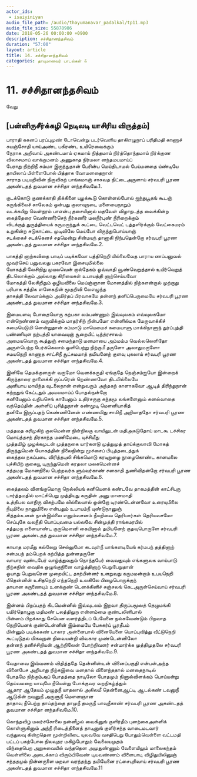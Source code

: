 ```yaml
---
actor_ids:
 - isaiyiniyan
audio_file_path: /audio/thayumanavar_padalkal/tp11.mp3
audio_file_size: 55878986
date: 2018-05-26 00:00:00 +0900
description: சச்சிதானந்தசிவம்  
duration: "57:00"
layout: article
title: 14. சச்சிதானந்தசிவம்  
categories: தாயுமானவர் பாடல்கள் ௧
---
```


# 11. சச்சிதானந்தசிவம்  
வேறு   
## [பன்னிருசீர்க்கழி நெடிலடி யாசிரிய விருத்தம்]  
  
பாராதி ககனப் பரப்புமுண் டோவென்று படர்வெளிய தாகிஎழுநாப் பரிதிமதி காணாச் சுயஞ்சோதி யாய்அண்ட பகிரண்ட உயிரெவைக்கும்  
நேராக அறிவாய் அகண்டமாய் ஏகமாய் நித்தமாய் நிர்த்தொந்தமாய் நிர்க்குண விலாசமாய் வாக்குமனம் அணுகாத நிர்மலா னந்தமயமாய்ப்  
பேராது நிற்றிநீ சும்மா இருந்துதான் பேரின்ப மெய்திடாமல் பேய்மனதை ய்ண்டியே தாயிலாப் பிள்ளைபோல் பித்தாக வோமனதைநான்  
சாராத படியறிவின் நிருவிகற் பாங்கமாஞ் சாசுவத நிட்டைஅருளாய் சர்வபரி பூரண அகண்டதத் துவமான சச்சிதா னந்தசிவமே.1.  
  
குடக்கொடு குணக்காதி திக்கினை யுழக்கூடு கொள்ளல்போல் ஐந்துபூதங் கூடஞ் சுருங்கிலைச் சாலேகம் ஒன்பது குலாவுநடை மனையைநாறும்  
வடக்கயிறு வெள்நரம் பாஎன்பு தசையினால் மதவேள் விழாநடத்த வைக்கின்ற கைத்தேரை வெண்ணீர்செந் நீர்கணீர் மலநீர்புண் நீரிறைக்கும்  
விடக்குத் துருத்தியைக் கருமருந்துக் கூட்டை வெட்டவெட் டத்தளிர்க்கும் வேட்கைமரம் உறுகின்ற சுடுகாட்டை முடிவிலே மெய்போ லிருந்துபொய்யாஞ்  
சடக்கைச் சடக்கெனச் சதமென்று சின்மயந் தானாகி நிற்பதென்றோ சர்வபரி பூரண அகண்டதத் துவமான சச்சிதா னந்தசிவமே.2.  
  
பாகத்தி னாற்கவிதை பாடிப் படிக்கவோ பத்திநெறி யில்லைவேத பாராய ணப்பனுவல் மூவர்செய் பனுவலது பகரவோ இசையுமில்லை  
யோகத்தி லேசிறிது முயலவென் றால்தேகம் ஒவ்வாதி வூண்வெறுத்தால் உயிர்வெறுத் திடலொக்கும் அல்லாது கிரியைகள் உபாயத்தி னாற்செய்யவோ  
மோகத்தி லேசிறிதும் ஒழியவிலை மெய்ஞ்ஞான மோனத்தில் நிற்கஎன்றால் முற்றாது பரிபாக சத்திக ளனேகநின் மூதறிவி லேஎழுந்த  
தாகத்தி லேவாய்க்கும் அமிர்தப் பிரவாகமே தன்னந் தனிப்பெருமையே சர்வபரி பூரண அகண்டதத் துவமான சச்சிதா னந்தசிவமே.3.  
  
இமையளவு போதையொரு கற்பகா லம்பண்ணும் இவ்வுலகம் எவ்வுலகமோ என்றெண்ணம் வருவிக்கும் மாதர்சிற் றின்பமோ என்னில்மக மேருவாக்கிச்  
சுமையெடுமி னென்றுதான் சும்மாடு மாயெமைச் சுமையாளு மாக்கிநாளுந் துர்ப்புத்தி பண்ணியுள நற்புத்தி யாவையுஞ் சூறையிட் டிந்த்ரசாலம்  
அமையவொரு கூத்துஞ் சமைந்தாடு மனமாயை அம்மம்ம வெல்லலெளிதோ அருள்பெற்ற பேர்க்கெலாம் ஒளிபெற்று நிற்குமீ தருளோ அலாதுமருளோ  
சமயநெறி காணாத சாட்சிநீ சூட்சுமமாத் தமியனேற் குளவு புகலாய் சர்வபரி பூரண அகண்டதத் துவமான சச்சிதா னந்தசிவமே.4.  
  
இனியே தெமக்குனருள் வருமோ வெனக்கருதி ஏங்குதே நெஞ்சம்ஐயோ இன்றைக் கிருந்தாரை நாளைக்கி ருப்பரென் றெண்ணவோ திடமில்லையே  
அனியாய மாயிந்த வுடலைநான் என்றுவரும் அந்தகற் காளாகவோ ஆடித் திரிந்துநான் கற்றதுங் கேட்டதும் அவலமாய்ப் போதல்நன்றோ  
கனியேனும் வறியசெங் காயேனும் உதிர்சருகு கந்தமூ லங்களேனும் கனல்வாதை வந்தெய்தின் அள்ளிப் புசித்துநான் கண்மூடி மௌனியாகித்  
தனியே இருப்பதற் கெண்ணினேன் எண்ணமிது சாமிநீ அறியாததோ சர்வபரி பூரண அகண்டதத் துவமான சச்சிதா னந்தசிவமே.5.  
  
மத்தமத கரிமுகிற் குலமென்ன நின்றிலகு வாயிலுடன் மதிஅகடுதோய் மாடகூ டச்சிகர மொய்த்தசந் திரகாந்த மணிமேடை யுச்சிமீது  
முத்தமிழ் முழக்கமுடன் முத்தநகை யார்களடு முத்துமுத் தாய்க்குலாவி மோகத் திருந்துமென் யோகத்தின் நிலைநின்று மூச்சைப் பிடித்தடைத்துக்  
கைத்தல நகப்படை விரித்தபுலி சிங்கமொடு கரடிநுழை நூழைகொண்ட கானமலை யுச்சியிற் குகையூ டிருந்துமென் கரதலா மலகமென்னச்  
சத்தமற மோனநிலை பெற்றவர்க ளுய்வர்காண் சனகாதி துணிவிதன்றோ சர்வபரி பூரண அகண்டதத் துவமான சச்சிதா னந்தசிவமே.6.  
  
கைத்தலம் விளங்குமொரு நெல்லியங் கனியெனக் கண்டவே தாகமத்தின் காட்சிபுரு டார்த்தமதில் மாட்சிபெறு முத்தியது கருதின் அனு மானமாதி  
உத்திபல வாநிரு விகற்பமே லில்லையால் ஒன்றோ டிரண்டென்னவோ உரையுமிலை நீயுமிலை நானுமிலை என்பதும் உபாயம்நீ யுண்டுநானுஞ்  
சித்தம்உளன் நான்இல்லை எனும்வசனம் நீயறிவை தெரியார்கள் தெரியவசமோ செப்புகே வலநீதி யொப்புவமை யல்லவே சின்முத்தி ராங்கமரபில்  
சத்தமற எனையாண்ட குருமௌனி கையினால் தமியனேற் குதவுபொருளே சர்வபரி பூரண அகண்டதத் துவமான சச்சிதா னந்தசிவமே.7.  
  
காயாத மரமீது கல்லேறு செல்லுமோ கடவுள்நீ யாங்களடியேங் கர்மபந் தத்தினாற் சன்மபந் தம்பெறக் கற்பித்த துன்னதருளே  
வாயார வுண்டபேர் வாழ்த்துவதும் நொந்தபேர் வைவதுவும் எங்களுலக வாய்பாடு நிற்கநின் வைதிக ஒழுங்குநினை வாழ்த்தினாற் பெறுபேறுதான்  
ஓயாது பெறுவரென முறையிட்ட தாற்பின்னர் உளறுவது கருமமன்றாம் உபயநெறி யீதென்னின் உசிதநெறி எந்தநெறி உலகிலே பிழைபொருக்குந்  
தாயான கருணையும் உனக்குண் டெனக்கினிச் சஞ்சலங் கெடஅருள்செய்வாய் சர்வபரி பூரண அகண்டதத் துவமான சச்சிதா னந்தசிவமே.8.  
  
இன்னம் பிறப்பதற் கிடமென்னில் இவ்வுடலம் இறவா திருப்பமூலத் தெழுமங்கி யமிர்தொழுகு மதிமண் டலத்திலுற என்னம்மை குண்டலினிபால்  
பின்னம் பிறக்காது சேயென வளர்த்திடப் பேயேனை நல்கவேண்டும் பிறவாத நெறியெனக் குண்டென்னின் இம்மையே பேசுகர்ப் பூரதீபம்  
மின்னும் படிக்ககண் டாகார அன்னைபால் வினையேனை யொப்புவித்து வீட்டுநெறி கூட்டிடுதல் மிகவுநன் றிவையன்றி விவகார முண்டென்னிலோ  
தன்னந் தனிச்சிறியன் ஆற்றிலேன் போற்றிவளர் சன்மார்க்க முத்திமுதலே சர்வபரி பூரண அகண்டதத் துவமான சச்சிதா னந்தசிவமே.9.  
  
வேதாவை இவ்வணம் விதித்ததே தென்னின்உன் வினைப்பகுதி என்பன்அந்த வினைபேச அறியாது நிற்கஇவை மனதால் விளைந்ததால் மனதைநாடில்  
போதமே நிற்கும்அப் போதத்தை நாடிலோ போதமும் நினால்விளக்கம் பொய்யன்று தெய்வமறை யாவுமே நீயென்று போக்குவர வறநிகழ்த்தும்  
ஆதார ஆதேயம் முழுதுநீ யாதலால் அகிலமீ தென்னைஆட்டி ஆடல்கண் டவனுநீ ஆடுகின் றவனுநீ அருளுநீ மௌனஞான  
தாதாவு நீபெற்ற தாய்தந்தை தாமுநீ தமருநீ யாவுநீகாண் சர்வபரி பூரண அகண்டதத் துவமான சச்சிதா னந்தசிவமே.10.  
  
கொந்தவிழ் மலர்ச்சோலை நன்னீழல் வைகினுங் குளிர்தீம் புனற்கைஅள்ளிக் கொள்ளுகினும் அந்நீ ரிடைத்திளைத் தாடினுங் குளிர்சந்த வாடைமடவார்  
வந்துலவு கின்றதென மூன்றிலிடை யுலவவே வசதிபெறு போதும்வெள்ளை வட்டமதி பட்டப் பகற்போல நிலவுதர மகிழ்போதும் வேலையமுதம்  
விந்தைபெற அறுசுவையில் வந்ததென அமுதுண்ணும் வேளையிலும் மாலைகந்தம் வெள்ளிலை அடைக்காய் விரும்பிவேண் டியவண்ணம் விளையாடி விழிதுயிலினுஞ்  
சந்ததமும் நின்னருளை மறவா வரந்தந்து தமியேனை ரட்சைபுரிவாய் சர்வபரி பூரண அகண்டதத் துவமான சச்சிதா னந்தசிவமே.11
  

